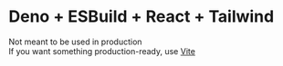 # Deno + ESBuild + React + Tailwind

Not meant to be used in production  
If you want something production-ready, use [Vite](https://github.com/vitejs/vite/)
